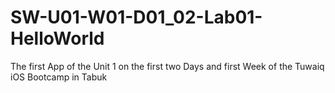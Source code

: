 # SW-U01-W01-D01_02-Lab01-HelloWorld
The first App of the Unit 1 on the first two Days and first Week of the Tuwaiq iOS Bootcamp in Tabuk
